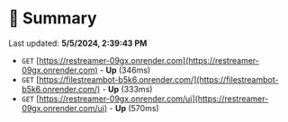 # 📖 Summary
Last updated: **5/5/2024, 2:39:43 PM**

- `GET` [https://restreamer-09gx.onrender.com](https://restreamer-09gx.onrender.com) - **Up** (346ms)
- `GET` [https://filestreambot-b5k6.onrender.com/](https://filestreambot-b5k6.onrender.com/) - **Up** (333ms)
- `GET` [https://restreamer-09gx.onrender.com/ui](https://restreamer-09gx.onrender.com/ui) - **Up** (570ms)
